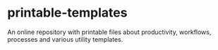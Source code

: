 # printable-templates
An online repository with printable files about productivity, workflows, processes and various utility templates.
